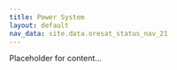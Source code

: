 ```yaml
---
title: Power System
layout: default
nav_data: site.data.oresat_status_nav_21
---
```



Placeholder for content...
